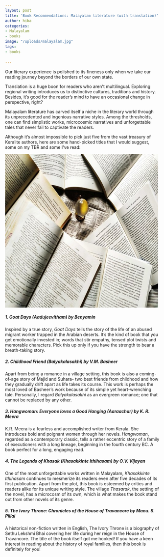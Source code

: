 ```yaml
---
layout: post
title: 'Book Recommendations: Malayalam literature (with translation)'
author: hiba
categories:
- Malayalam
- books
image: "/uploads/malayalam.jpg"
tags:
- books

---
```

Our literary experience is polished to its fineness only when we take our reading journey beyond the borders of our own state.

Translation is a huge boon for readers who aren't multilingual. Exploring regional writing introduces us to distinctive cultures, traditions and history. Besides, it’s good for the reader’s mind to have an occasional change in perspective, right?

Malayalam literature has carved itself a niche in the literary world through its unprecedented and ingenious narrative styles. Among the thresholds, one can find simplistic works, microcosmic narratives and unforgettable tales that never fail to captivate the readers.

Although it’s almost impossible to pick just five from the vast treasury of Keralite authors, here are some hand-picked titles that I would suggest, some on my TBR and some I've read:

![](/uploads/malayalam_books.jpg)

##### 1. Goat Days (_Aadujeevitham_) by Benyamin

Inspired by a true story, _Goat Days_ tells the story of the life of an abused migrant worker trapped in the Arabian deserts. It’s the kind of book that you get emotionally invested in; words that stir empathy, tensed plot twists and memorable characters. Pick this up only if you have the strength to bear a breath-taking story.

##### 2. _Childhood Friend (Balyakalasakhi_) by V.M. Basheer

Apart from being a romance in a village setting, this book is also a coming-of-age story of Majid and Suhara- two best friends from childhood and how they gradually drift apart as life takes its course. This work is perhaps the most loved of Basheer’s work because of its simple yet heart-wrenching tale. Personally, I regard _Balyakalasakhi_ as an evergreen romance; one that cannot be replaced by any other.

##### 3. _Hangwoman: Everyone loves a Good Hanging (Aaraachar)_ by K. R. Meera

K.R. Meera is a fearless and accomplished writer from Kerala. She introduces bold and poignant women through her novels. _Hangwoman_, regarded as a contemporary classic, tells a rather eccentric story of a family of executioners with a long lineage, beginning in the fourth century BC. A book perfect for a long, engaging read.

##### 4. _The Legends of Khasak_ (_Khasakkinte Ithihasam_) by O.V. Vijayan

One of the most unforgettable works written in Malayalam, _Khasakkinte Ithihasam_ continues to mesmerize its readers even after five decades of its first publication. Apart from the plot, this book is esteemed by critics and readers alike for its unique writing style. The village _Thasarak_, the setting of the novel, has a microcosm of its own, which is what makes the book stand out from other novels of its genre.

##### 5. _The Ivory Throne: Chronicles of the House of Travancore_ by Manu. S. Pillai

A historical non-fiction written in English, The Ivory Throne is a biography of Sethu Lekshmi Bhai covering her life during her reign in the House of Travancore. The title of the book itself got me hooked! If you have a keen interest in reading about the history of royal families, then this book is definitely for you!